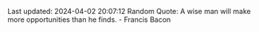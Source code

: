 Last updated: 2024-04-02 20:07:12
Random Quote: A wise man will make more opportunities than he finds. - Francis Bacon